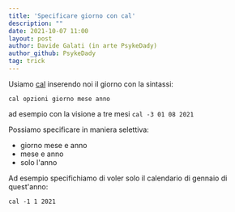 ```yaml
---
title: 'Specificare giorno con cal'
description: ""
date: 2021-10-07 11:00
layout: post
author: Davide Galati (in arte PsykeDady)
author_github: PsykeDady
tag: trick
---
```


Usiamo [cal](https://t.me/linuxpeople_feed/580) inserendo noi il giorno con la sintassi:

`cal opzioni giorno mese anno` 

ad esempio con la visione a tre mesi 
`cal -3 01 08 2021` 

Possiamo specificare in maniera selettiva:
- giorno mese e anno
- mese e anno  
- solo l'anno 

Ad esempio specifichiamo di voler solo il calendario di gennaio di quest'anno: 

`cal -1 1 2021`
